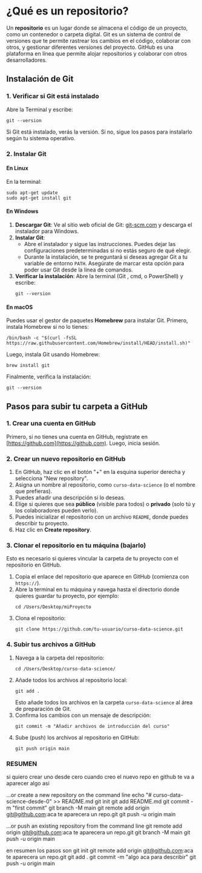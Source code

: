 
# ¿Qué es un repositorio?

Un **repositorio** es un lugar donde se almacena el código de un proyecto, como un contenedor o carpeta digital. Git es un sistema de control de versiones que te permite rastrear los cambios en el código, colaborar con otros, y gestionar diferentes versiones del proyecto. GitHub es una plataforma en línea que permite alojar repositorios y colaborar con otros desarrolladores.

## Instalación de Git

### 1. Verificar si Git está instalado

Abre la Terminal y escribe:
```
git --version
```
Si Git está instalado, verás la versión. Si no, sigue los pasos para instalarlo según tu sistema operativo.

### 2. Instalar Git

#### En Linux
En la terminal:
``` 
sudo apt-get update
sudo apt-get install git
```

#### En Windows
1. **Descargar Git**: Ve al sitio web oficial de Git: [git-scm.com](https://git-scm.com) y descarga el instalador para Windows.
2. **Instalar Git**:
   - Abre el instalador y sigue las instrucciones. Puedes dejar las configuraciones predeterminadas si no estás seguro de qué elegir.
   - Durante la instalación, se te preguntará si deseas agregar Git a tu variable de entorno `PATH`. Asegúrate de marcar esta opción para poder usar Git desde la línea de comandos.
3. **Verificar la instalación**: Abre la terminal (Git  , cmd, o PowerShell) y escribe:
   ``` 
   git --version
   ```

#### En macOS
Puedes usar el gestor de paquetes **Homebrew** para instalar Git. Primero, instala Homebrew si no lo tienes:
``` 
/bin/bash -c "$(curl -fsSL https://raw.githubusercontent.com/Homebrew/install/HEAD/install.sh)"
```
Luego, instala Git usando Homebrew:
``` 
brew install git
```
Finalmente, verifica la instalación:
``` 
git --version
```

## Pasos para subir tu carpeta a GitHub

### 1. Crear una cuenta en GitHub
Primero, si no tienes una cuenta en GitHub, regístrate en [https://github.com](https://github.com). Luego, inicia sesión.

### 2. Crear un nuevo repositorio en GitHub
1. En GitHub, haz clic en el botón "+" en la esquina superior derecha y selecciona "New repository".
2. Asigna un nombre al repositorio, como `curso-data-science` (o el nombre que prefieras).
3. Puedes añadir una descripción si lo deseas.
4. Elige si quieres que sea **público** (visible para todos) o **privado** (solo tú y los colaboradores pueden verlo).
5. Puedes inicializar el repositorio con un archivo `README`, donde puedes describir tu proyecto.
6. Haz clic en **Create repository**.

### 3. Clonar el repositorio en tu máquina (bajarlo)
Esto es necesario si quieres vincular la carpeta de tu proyecto con el repositorio en GitHub.

1. Copia el enlace del repositorio que aparece en GitHub (comienza con `https://`).
2. Abre la terminal en tu máquina y navega hasta el directorio donde quieres guardar tu proyecto, por ejemplo:
   ``` 
   cd /Users/Desktop/miProyecto
   ```
3. Clona el repositorio:
   ``` 
   git clone https://github.com/tu-usuario/curso-data-science.git
   ```

### 4. Subir tus archivos a GitHub

1. Navega a la carpeta del repositorio:
   ``` 
   cd /Users/Desktop/curso-data-science/
   ```
2. Añade todos los archivos al repositorio local:
   ``` 
   git add .
   ```
   Esto añade todos los archivos en la carpeta `curso-data-science` al área de preparación de Git.
3. Confirma los cambios con un mensaje de descripción:
   ``` 
   git commit -m "Añadir archivos de introducción del curso"
   ```
4. Sube (push) los archivos al repositorio en GitHub:
   ``` 
   git push origin main
   ```



### RESUMEN 
si quiero crear uno desde cero 
cuando creo el nuevo repo en github te va a aparecer algo asi

...or create a new repository on the command line
echo "# curso-data-science-desde-0" >> README.md
git init
git add README.md
git commit -m "first commit"
git branch -M main
git remote add origin git@github.com:aca te aparecera un repo.git
git push -u origin main

…or push an existing repository from the command line
git remote add origin git@github.com:aca te aparecera un repo.git
git branch -M main
git push -u origin main

en resumen los pasos son
git init
git remote add origin git@github.com:aca te aparecera un repo.git
git add .
git commit -m "algo aca para describir"
git push -u origin main